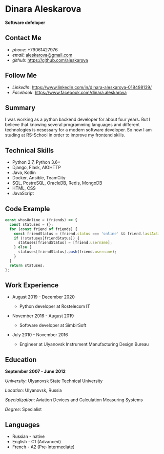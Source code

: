 # Dinara Aleskarova

**Software defeloper**

## Contact Me

* _phone_: +79061427976
* _email_: aleskarova@gmail.com
* _github_: https://github.com/aleskarova

## Follow Me

* _LinkedIn_: https://www.linkedin.com/in/dinara-aleskarova-018498139/
* _Facebook_: https://www.facebook.com/dinara.aleskarova

## Summary

I was working as a python backend developer for about four years. But I believe that knowing several programming languages and different technologies is nesessary for a modern software developer. So now I am studing at RS-School in order to improve my frontend skills.

## Technical Skills

* Python 2.7, Python 3.6+
* Django, Flask, AIOHTTP
* Java, Kotlin
* Docker, Ansible, TeamCity
* SQL, PostreSQL, OracleDB, Redis, MongoDB
* HTML, CSS
* JavaScript

## Code Example

```js
const whosOnline = (friends) => {
  const statuses = {};
  for (const friend of friends) {
    const friendStatus = (friend.status === 'online' && friend.lastActivity > 10) ? 'away' : friend.status;
    if (!statuses[friendStatus]) {
      statuses[friendStatus] = [friend.username];
    } else {
      statuses[friendStatus].push(friend.username);
    }
  }
  return statuses;
};
```

## Work Experience

- August 2019 - December 2020
  - Python developer at Rostelecom IT

- November 2016 - August 2019
  - Software developer at SimbirSoft

- July 2010 - November 2016
  - Engineer at Ulyanovsk Instrument Manufacturing Design Bureau

## Education

**September 2007 - June 2012**

_University_: Ulyanovsk State Technical University

_Location_: Ulyanovsk, Russia

_Specialization_: Aviation Devices and Calculation Measuring Systems

_Degree_: Specialist

## Languages

* Russian - native
* English - C1 (Advanced)
* French - A2 (Pre-Intermediate)
